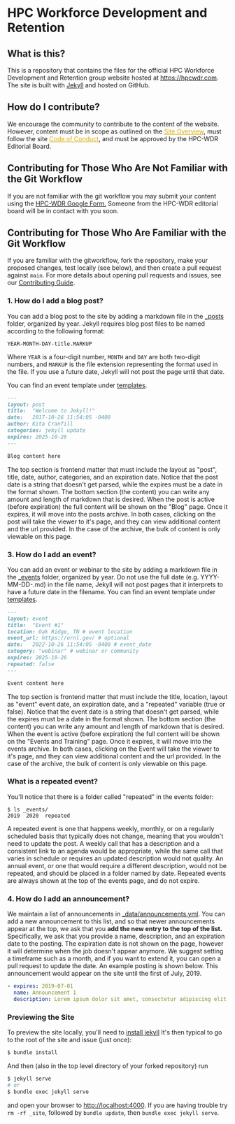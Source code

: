 # HPC Workforce Development and Retention

## What is this?

This is a repository that contains the files for the official HPC Workforce Development and Retention group website hosted at https://hpcwdr.com.
The site is built with [Jekyll](https://jekyllrb.com/) and hosted on GitHub. 

## How do I contribute?

We encourage the community to contribute to the content of the website. However, content must be in scope as outlined on the 
<a class="highlighted" href="https://hpc-workforce-development-and-retention.github.io/hpcwdr/site-overview/" target="_blank" style="color:#D4AC0D;">Site Overview</a>, must follow the site <a class="highlighted" href="https://hpc-workforce-development-and-retention.github.io/hpcwdr/codeofconduct/" target="_blank" style="color:#D4AC0D;">Code of Conduct</a>, and must be approved by the HPC-WDR Editorial Board. 

## Contributing for Those Who Are Not Familiar with the Git Workflow

If you are not familiar with the git workflow you may submit your content using the <a href="https://forms.gle/BNChXzpxkJjF4EFWA">HPC-WDR Google Form.</a> Someone from the HPC-WDR editorial board will be in contact with you soon. 

## Contributing for Those Who Are Familiar with the Git Workflow


If you are familiar with the gitworkflow,  fork the repository, make your proposed changes, test locally (see below), and then create a pull request against `main`. For more details about opening pull requests and issues, see our [Contributing Guide](.github/CONTRIBUTING.md).


### 1. How do I add a blog post?

You can add a blog post to the site by adding a markdown file in the [_posts](_posts)
folder, organized by year. Jekyll requires blog post files to be named according to the following format:

`YEAR-MONTH-DAY-title.MARKUP`

Where `YEAR` is a four-digit number, `MONTH` and `DAY` are both two-digit numbers, and `MARKUP` is the file extension representing the format used in the file. If you use a future date, Jekyll will not post the page until that date.

You can find an event template under [templates](templates/event_template.md).

```markdown
---
layout: post
title:  "Welcome to Jekyll!"
date:   2017-10-26 11:54:05 -0400
author: Kita Cranfill
categories: jekyll update
expires: 2025-10-26
---

Blog content here
```

The top section is frontend matter that must include the layout as "post", title, date, author, 
categories, and an expiration date.
Notice that the post date is a string that doesn't get parsed,
while the expires must be a date in the format shown.
The bottom section (the content) you can write any amount and length
of markdown that is desired. When the post is active (before expiration) the full content will
be shown on the "Blog" page. Once it expires, it will move into the posts archive.
In both cases, clicking on the post will take the viewer to it's page, and they can
view additional content and the url provided. In the case of the archive, the bulk of content
is only viewable on this page.


### 3. How do I add an event?

You can add an event or webinar to the site by adding a markdown file in the [_events](_events)
folder, organized by year. Do not use the full date (e.g. YYYY-MM-DD-<event-name>.md) in the file name,
Jekyll will not post pages that it interprets to have a future date in the filename. You can find an event template under [templates](templates/event_template.md).

```markdown
---
layout: event
title:  "Event #1"
location: Oak Ridge, TN # event location
event_url: https://ornl.gov/ # optional
date:   2022-10-26 11:54:05 -0400 # event_date
category: "webinar" # webinar or community
expires: 2025-10-26
repeated: false
---

Event content here
```

The top section is frontend matter that must include the title, location, layout as "event" 
event date, an expiration date, and a "repeated" variable (true or false).
Notice that the event date is a string that doesn't get parsed,
while the expires must be a date in the format shown.
The bottom section (the content) you can write any amount and length
of markdown that is desired. When the event is active (before expiration) the full content will
be shown on the "Events and Training" page. Once it expires, it will move into the events archive.
In both cases, clicking on the Event will take the viewer to it's page, and they can
view additional content and the url provided. In the case of the archive, the bulk of content
is only viewable on this page.

### What is a repeated event?


You'll notice that there is a folder called "repeated" in the events folder:

```
$ ls _events/
2019  2020  repeated
```

A repeated event is one that happens weekly, monthly, or on a regularly scheduled
basis that typically does not change, meaning that you wouldn't need to
update the post. A weekly call that has a description and a consistent link
to an agenda would be appropriate, while the same call that varies in schedule
or requires an updated description would not quality.
An annual event, or one that would require a different description, would
not be repeated, and should be placed in a folder named by date.
Repeated events are always shown at the top of the events page, and 
do not expire.

### 4. How do I add an announcement?

We maintain a list of announcements in [_data/announcements.yml](_data/announcements.yml).
You can add a new announcement to this list, and so that newer announcements appear at the top, we ask
that you **add the new entry to the top of the list.**
Specifically, we ask that you provide a name, description, and an expiration date to the posting.
The expiration date is not shown on the page, however it will determine when the job doesn't appear 
anymore. We suggest setting a timeframe such as a month, and if you want to extend it, you
can open a pull request to update the date. An example posting is shown below. This
announcement would appear on the site until the first of July, 2019.

```yml
- expires: 2019-07-01
  name: Announcement 1
  description: Lorem ipsum dolor sit amet, consectetur adipiscing elit, sed do eiusmod tempor incididunt ut labore et dolore magna aliqua.
```

### Previewing the Site

To preview the site locally, you'll need to [install jekyll](https://jekyllrb.com/docs/installation/)
It's then typical to go to the root of the site and issue (just once):

```bash
$ bundle install
```

And then (also in the top level directory of your forked repository) run 

```bash
$ jekyll serve
# or
$ bundle exec jekyll serve
```

and open your browser to <http://localhost:4000>.
If you are having trouble try `rm -rf _site`, followed by `bundle update`, then `bundle exec jekyll serve`.
